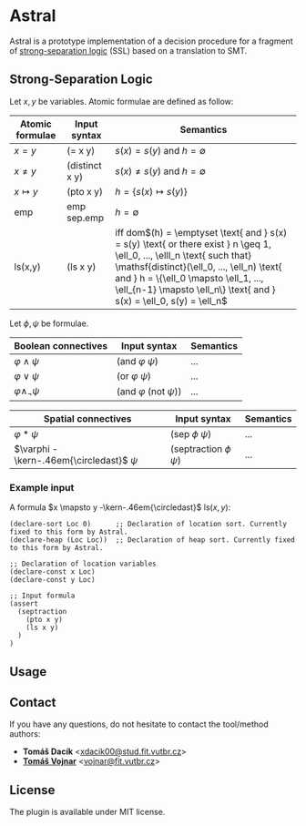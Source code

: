 # Astral
Astral is a prototype implementation of a decision procedure for a fragment of [strong-separation logic](https://arxiv.org/abs/2001.06235) (SSL) based on a translation to SMT. 

## Strong-Separation Logic

Let $x, y$ be variables. Atomic formulae are defined as follow:

| Atomic formulae | Input syntax | Semantics |
|----------|--------------|-----------|
| $x = y$             | (= x y)       | $s(x) = s(y)$ and $h = \emptyset$ |
| $x \neq y$          | (distinct x y)| $s(x) \neq s(y)$ and $h = \emptyset$ |
| $x \mapsto y$       | (pto x y)     | $h = \{s(x) \mapsto s(y)\}$ |
| $\mathsf{emp}$      | emp sep.emp   | $h = \emptyset$ |
| $\mathsf{ls}$(x,y)  | (ls x y)      | iff dom$(h) = \emptyset \text{ and } s(x) = s(y) \text{ or there exist } n \geq 1, \ell_0, ..., \elll_n \text{ such that} \mathsf{distinct}(\ell_0, ..., \ell_n) \text{ and } h = \{\ell_0 \mapsto \ell_1, ..., \ell_{n-1} \mapsto \ell_n\} \text{ and } s(x) = \ell_0, s(y) = \ell_n$|

Let $\phi, \psi$ be formulae.

| Boolean connectives         | Input syntax              | Semantics |
|-----------------------------|---------------------------|-----------|
| $\varphi \land \psi$           | (and $\varphi$ $\psi$)       | ...       |
| $\varphi \lor \psi$            | (or $\varphi$ $\psi$)        | ...       |
| $\varphi \land_\neg \psi$      | (and $\varphi$ (not $\psi$)) | ...       |

| Spatial connectives                           | Input syntax                | Semantics |
|-----------------------------------------------|-----------------------------|-----------|
| $\varphi \ast \psi$                           | (sep $\phi$ $\psi$)         | ...       |
| $\varphi -\kern-.46em{\circledast}$  $\psi$   | (septraction $\phi$ $\psi$) | ...       |

### Example input
A formula $x \mapsto y -\kern-.46em{\circledast}$ $\mathsf{ls}(x,y)$:
```smt
(declare-sort Loc 0)      ;; Declaration of location sort. Currently fixed to this form by Astral.
(declare-heap (Loc Loc))  ;; Declaration of heap sort. Currently fixed to this form by Astral.

;; Declaration of location variables
(declare-const x Loc)
(declare-const y Loc)

;; Input formula
(assert
  (septraction
    (pto x y)
    (ls x y)
  )
)
```


## Usage

## Contact
If you have any questions, do not hesitate to contact the tool/method authors:
* **Tomáš Dacík** <[xdacik00@stud.fit.vutbr.cz](mailto:xdacik00@stud.fit.vutbr.cz)>
* [**Tomáš Vojnar**](https://www.fit.vut.cz/person/vojnar/) <[vojnar@fit.vutbr.cz](mailto:vojnar@fit.vutbr.cz)>

## License
The plugin is available under MIT license.
